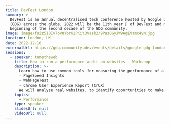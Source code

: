 ```yaml
---
title: DevFest London
summary: >-
  DevFest is an annual decentralised tech conference hosted by Google Developer Groups
  (GDG) across the globe. 2022 will be the 11th year 🎉 of DevFest and marks the
  beginning of the second decade of the GDG community.
image: image/fuiz5I8Iv7bV8YbrK2PKiY3Vask2/9Paz0GyJW9AgEVtmc4yN.jpg
location: London, UK
date: 2022-12-10
externalUrl: https://gdg.community.dev/events/details/google-gdg-london-presents-gdg-london-devfest-2022-1/
sessions:
  - speaker: tunetheweb
    title: How to run a performance audit on websites - Workshop
    description: >-
      Learn how to use common tools for measuring the performance of a website. We will cover:
      - PageSpeed Insights
      - WebPageTest
      - Chrome User Experience Report (CrUX)
      We will analyse real websites, to identify opportunities to make the website load faster. These audits will lead to interesting discussions on how browsers load web pages and what developers can do to give the best experience to users. Attendees are encouraged to bring along websites to audit (either ones they work on, or competitors!).
    topics:
      - Performance
    type: speaker
    slidesUrl: null
    videoUrl: null
---
```

